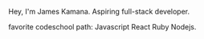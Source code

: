 Hey, I'm James Kamana. Aspiring full-stack developer.

favorite codeschool path: Javascript React Ruby Nodejs.